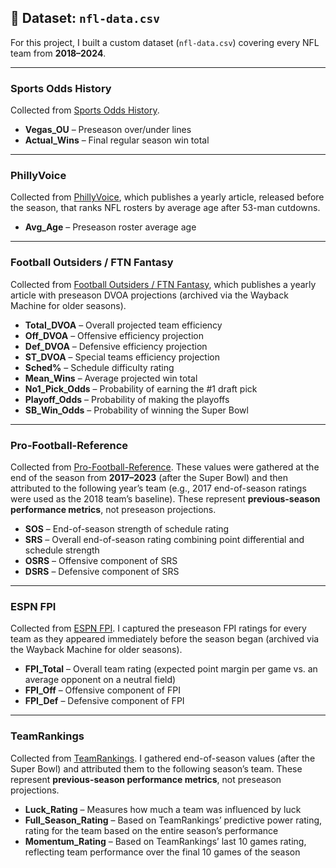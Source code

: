## 📂 Dataset: `nfl-data.csv`

For this project, I built a custom dataset (`nfl-data.csv`) covering every NFL team from **2018–2024**.  

---

### Sports Odds History  
Collected from [Sports Odds History](https://www.sportsoddshistory.com/nfl-regular-season-win-total-results-by-team/).
- **Vegas_OU** – Preseason over/under lines  
- **Actual_Wins** – Final regular season win total  

---

### PhillyVoice  
Collected from [PhillyVoice](https://www.phillyvoice.com/ranking-nfl-teams-age-after-53-man-cutdowns-2024-edition/), which publishes a yearly article, released before the season, that ranks NFL rosters by average age after 53-man cutdowns. 
- **Avg_Age** – Preseason roster average age  

---

### Football Outsiders / FTN Fantasy  
Collected from [Football Outsiders / FTN Fantasy](https://ftnfantasy.com/nfl/2024-dvoa-projections), which publishes a yearly article with preseason DVOA projections (archived via the Wayback Machine for older seasons).
- **Total_DVOA** – Overall projected team efficiency  
- **Off_DVOA** – Offensive efficiency projection  
- **Def_DVOA** – Defensive efficiency projection  
- **ST_DVOA** – Special teams efficiency projection  
- **Sched%** – Schedule difficulty rating  
- **Mean_Wins** – Average projected win total  
- **No1_Pick_Odds** – Probability of earning the #1 draft pick  
- **Playoff_Odds** – Probability of making the playoffs  
- **SB_Win_Odds** – Probability of winning the Super Bowl  

---

### Pro-Football-Reference  
Collected from [Pro-Football-Reference](https://www.pro-football-reference.com/years/2023/index.htm). These values were gathered at the end of the season from **2017–2023** (after the Super Bowl) and then attributed to the following year’s team (e.g., 2017 end-of-season ratings were used as the 2018 team’s baseline). These represent **previous-season performance metrics**, not preseason projections.
- **SOS** – End-of-season strength of schedule rating  
- **SRS** – Overall end-of-season rating combining point differential and schedule strength  
- **OSRS** – Offensive component of SRS  
- **DSRS** – Defensive component of SRS  

---

### ESPN FPI  
Collected from [ESPN FPI](https://www.espn.com/nfl/fpi). I captured the preseason FPI ratings for every team as they appeared immediately before the season began (archived via the Wayback Machine for older seasons). 
- **FPI_Total** – Overall team rating (expected point margin per game vs. an average opponent on a neutral field)  
- **FPI_Off** – Offensive component of FPI  
- **FPI_Def** – Defensive component of FPI  

---

### TeamRankings  
Collected from [TeamRankings](https://www.teamrankings.com/nfl/). I gathered end-of-season values (after the Super Bowl) and attributed them to the following season’s team. These represent **previous-season performance metrics**, not preseason projections.  
- **Luck_Rating** – Measures how much a team was influenced by luck  
- **Full_Season_Rating** – Based on TeamRankings’ predictive power rating, rating for the team based on the entire season’s performance  
- **Momentum_Rating** – Based on TeamRankings’ last 10 games rating, reflecting team performance over the final 10 games of the season  
